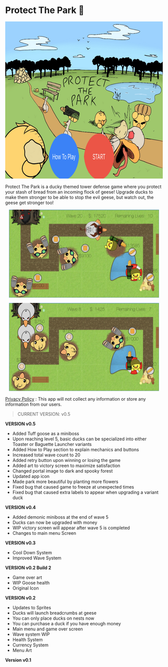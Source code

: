 # Protect The Park 🐥 

<img src = "gameplay1.PNG" alt = "gameplay1" width = "900" height = "500">

Protect The Park is a ducky themed tower defense game where you protect your stash of bread from an incoming flock of geese! Upgrade ducks to make them stronger to be able to stop the evil geese, but watch out, the geese get stronger too!

<p align="center">
<img src = "gameplay2.PNG" alt = "gameplay2" width = "480" height = "280"> 
</p>

<p align="center">
<img src = "gameplay3.PNG" alt = "gameplay3" width = "480" height = "280">
</p>

<a href="privacy_policy.html" target="blank"> Privacy Policy</a>
: This app will not collect any information or store any information from our users.

> CURRENT VERSION: v0.5

**VERSION v0.5**
- Added Tuff goose as a miniboss
- Upon reaching level 5, basic ducks can be specialized into either Toaster or Baguette Launcher variants
- Added How to Play section to explain mechanics and buttons
- Increased total wave count to 20
- Added retry button upon winning or losing the game
- Added art to victory screen to maximize satisfaction 
- Changed portal image to dark and spooky forest 
- Updated app icon
- Made park more beautiful by planting more flowers 
- Fixed bug that caused game to freeze at unexpected times
- Fixed bug that caused extra labels to appear when upgrading a variant duck

**VERSION v0.4**
- Added demonic miniboss at the end of wave 5
- Ducks can now be upgraded with money
- WIP victory screen will appear after wave 5 is completed 
- Changes to main menu Screen

**VERSION v0.3**
- Cool Down System
- Improved Wave System

**VERSION v0.2 Build 2**
- Game over art
- WIP Goose health
- Original Icon

**VERSION v0.2**
- Updates to Sprites 
- Ducks will launch breadcrumbs at geese
- You can only place ducks on nests now
- You can purchase a duck if you have enough money
- Main menu and game over screen
- Wave system WIP
- Health System
- Currency System
- Menu Art

**Version v0.1**
